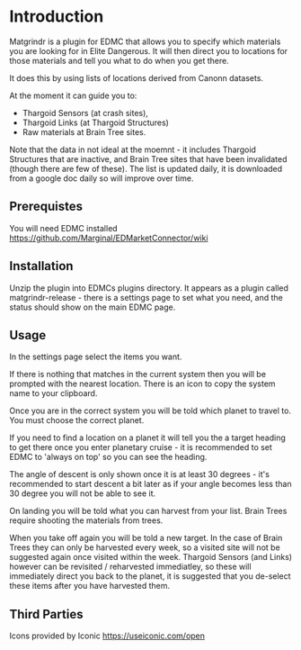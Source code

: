 Introduction
====

Matgrindr is a plugin for EDMC that allows you to specify which 
materials you are looking for in Elite Dangerous. It will then 
direct you to locations for those materials and tell you what 
to do when you get there.

It does this by using lists of locations derived from Canonn datasets.

At the moment it can guide you to:
* Thargoid Sensors (at crash sites), 
* Thargoid Links (at Thargoid Structures) 
* Raw materials at Brain Tree sites.

Note that the data in not ideal at the moemnt - it includes Thargoid Structures
that are inactive, and Brain Tree sites that have been invalidated (though
there are few of these). The list is updated daily, it is downloaded from 
a google doc daily so will improve over time. 

Prerequistes
----

You will need EDMC installed https://github.com/Marginal/EDMarketConnector/wiki

Installation
----

Unzip the plugin into EDMCs plugins directory. It appears as a plugin called
matgrindr-release - there is a settings page to set what you need, and the 
status should show on the main EDMC page. 

Usage
----

In the settings page select the items you want. 

If there is nothing that matches in the current system then you will be 
prompted with the nearest location. There is an icon to copy the system
name to your clipboard.

Once you are in the correct system you will be told which planet to 
travel to. You must choose the correct planet.

If you need to find a location on a planet it will tell you the a target 
heading to get there once you enter planetary cruise - it is
recommended to set EDMC to 'always on top' so you can see the heading.

The angle of descent is only shown once it is at least 30 degrees - it's recommended to start descent a bit later as if your angle becomes less than 30 degree
you will not be able to see it.

On landing you will be told what you can harvest from your list. Brain Trees
require shooting the materials from trees.

When you take off again you will be told a new target. In the case of Brain
Trees they can only be harvested every week, so a visited site will not be
suggested again once visited within the week. Thargoid Sensors (and Links) 
however can be revisited / reharvested immediatley, so these will immediately
direct you back to the planet, it is suggested that you de-select these items
after you have harvested them.

Third Parties
-----

Icons provided by Iconic https://useiconic.com/open

